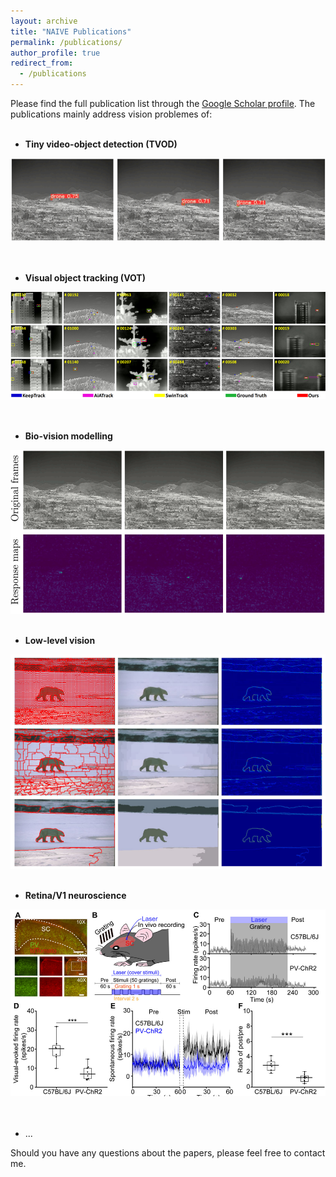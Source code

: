 ```yaml
---
layout: archive
title: "NAIVE Publications"
permalink: /publications/
author_profile: true
redirect_from:
  - /publications
---
```


Please find the full publication list through the [Google Scholar profile](https://scholar.google.com/citations?user=YOtXJvQAAAAJ&hl=zh-CN). The publications mainly address vision problemes of:
<br> 
<br> 

* **Tiny video-object detection (TVOD)**

![](../images/ASOC-result_small.png)
<br>  
<br> 




* **Visual object tracking (VOT)**

![](../images/TPAMI-result-small.png)
<br>  
<br> 




* **Bio-vision modelling**

![](../images/ASOC-magno-result-small.png)
<br>
<br> 




* **Low-level vision**

![](../images/SIVP-result-small.png)
<br>
<br> 




* **Retina/V1 neuroscience**

![](../images/NSB-illu-small.png)
<br>  
<br> 



* ...

Should you have any questions about the papers, please feel free to contact me.
